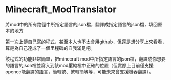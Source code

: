 # Minecraft_ModTranslator
將mod中的所有路徑中所指定語言的json檔，翻譯成指定語言的json檔，填回原本的地方

第一次上傳自己寫的程式，甚至本人也不太會用github，但還是想分享上來看看，算是為自己達成了一個里程碑的自我滿足吧。

該程式的功能非常簡單，把minecraft mod中所指定語言的json檔，翻譯成你想要的語言的json檔並寫入到該mod壓縮檔中正確的位置（但實際上目前僅支援opencc能翻譯的語言，簡轉繁、繁轉簡等等，可能未來會支援機器翻譯）。

